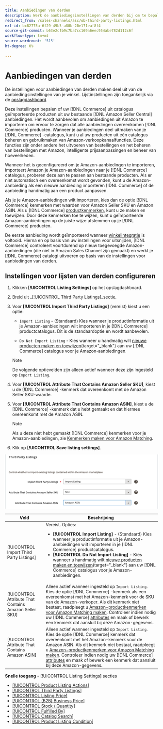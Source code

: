```yaml
---
title: Aanbiedingen van derden
description: Werk de aanbiedingsinstellingen van derden bij om te bepalen of in de handelscatalogus producten uit je bestaande Amazon Seller Central-aanbiedingen worden geïmporteerd.
redirect_from: /sales-channels/asc/ob-third-party-listings.html
exl-id: bc82775a-6f29-49b5-a80b-20e171eaf8f4
source-git-commit: b63e2cfb9c7ba7cc169a6eec954abe782d112c6f
workflow-type: tm+mt
source-wordcount: '515'
ht-degree: 0%

---
```


# Aanbiedingen van derden

De instellingen voor aanbiedingen van derden maken deel uit van de aanbiedingsinstellingen van je winkel. Lijstinstellingen zijn toegankelijk via de [opslagdashboard](./amazon-store-dashboard.md).

Deze instellingen bepalen of uw [!DNL Commerce] uit catalogus geïmporteerde producten uit uw bestaande [!DNL Amazon Seller Central] aanbiedingen. Het wordt aanbevolen om aanbiedingen uit Amazon te importeren om ervoor te zorgen dat alle aanbiedingen overeenkomen [!DNL Commerce] producten. Wanneer je aanbiedingen deel uitmaken van je [!DNL Commerce] -catalogus, kunt u al uw producten uit één catalogus beheren en gebruikmaken van Amazon-verkoopkanaalfuncties. Deze functies zijn onder andere het uitvoeren van bestellingen en het beheren van bestellingen met Amazon, intelligente prijsaanpassingen en beheer van hoeveelheden.

Wanneer het is geconfigureerd om je Amazon-aanbiedingen te importeren, importeert Amazon je Amazon-aanbiedingen naar je [!DNL Commerce] catalogus, proberen deze aan te passen aan bestaande producten. Als er niet automatisch een overeenkomst wordt gevonden, kunt u de Amazon-aanbieding als een nieuwe aanbieding importeren [!DNL Commerce] of de aanbieding handmatig aan een product aanpassen.

Als je je Amazon-aanbiedingen wilt importeren, kies dan de optie [!DNL Commerce] kenmerken met waarden voor Amazon Seller SKU en Amazon ASIN. Als u [!DNL Commerce] [productkenmerken](./ob-creating-magento-attributes.md), kunt u ze maken en toewijzen. Door deze kenmerken toe te wijzen, kunt u geïmporteerde Amazon-aanbiedingen op de juiste wijze afstemmen op je [!DNL Commerce] producten.

De eerste aanbieding wordt geïmporteerd wanneer [winkelintegratie](./store-integration.md) is voltooid. Hierna en op basis van uw instellingen voor uitsnijden, [!DNL Commerce] controleert voortdurend op nieuw toegevoegde Amazon-aanbiedingen (die niet in Amazon Sales Channel zijn gemaakt) en werkt je [!DNL Commerce] catalogi uitvoeren op basis van de instellingen voor aanbiedingen van derden.

## Instellingen voor lijsten van derden configureren

1. Klikken **[!UICONTROL Listing Settings]** op het opslagdashboard.

1. Breid uit _[!UICONTROL Third Party Listings]_sectie.

1. Voor **[!UICONTROL Import Third Party Listings]** (vereist) kiest u een optie:

   - `Import Listing` - (Standaard) Kies wanneer je productinformatie uit je Amazon-aanbiedingen wilt importeren in je [!DNL Commerce] productcatalogus. Dit is de standaardoptie en wordt aanbevolen.

   - `Do Not Import Listing` - Kies wanneer u handmatig wilt [nieuwe producten maken en toewijzen](https://docs.magento.com/user-guide/catalog/products.html){target="_blank"} aan uw [!DNL Commerce] catalogus voor je Amazon-aanbiedingen.
   >[!NOTE]
   >De volgende optievelden zijn alleen actief wanneer deze zijn ingesteld op `Import Listing`.

1. Voor **[!UICONTROL Attribute That Contains Amazon Seller SKU]**, kiest u de [!DNL Commerce] -kenmerk dat overeenkomt met de Amazon Seller SKU-waarde.

1. Voor **[!UICONTROL Attribute That Contains Amazon ASIN]**, kiest u de [!DNL Commerce] -kenmerk dat u hebt gemaakt en dat hiermee overeenkomt met de Amazon ASIN.

   >[!NOTE]
   >Als u deze niet hebt gemaakt [!DNL Commerce] kenmerken voor je Amazon-aanbiedingen, zie [Kenmerken maken voor Amazon Matching](./ob-creating-magento-attributes.md).

1. Klik op **[!UICONTROL Save listing settings]**.

![Aanbiedingen van derden](assets/amazon-third-party-listings.png)

| Veld | Beschrijving |
|---|---|
| [!UICONTROL Import Third Party Listings] | Vereist. Opties:<ul><li>**[!UICONTROL Import Listing]** - (Standaard) Kies wanneer je productinformatie uit je Amazon-aanbiedingen wilt importeren in je [!DNL Commerce] productcatalogus. </li><li>**[!UICONTROL Do Not Import Listing]** - Kies wanneer u handmatig wilt [nieuwe producten maken en toewijzen](https://docs.magento.com/user-guide/catalog/products.html){target="_blank"} aan uw [!DNL Commerce] catalogus voor je Amazon-aanbiedingen.</li></ul> |
| [!UICONTROL Attribute That Contains Amazon Seller SKU] | Alleen actief wanneer ingesteld op `Import Listing`.<br>Kies de optie [!DNL Commerce] -kenmerk als een overeenkomst met het Amazon-kenmerk voor de SKU van de Amazon-verkoper. Als dit kenmerk niet bestaat, raadpleegt u [Amazon-productkenmerken voor Amazon Matching maken](./ob-creating-magento-attributes.md). Controleer indien nodig uw [!DNL Commerce] [attributes](./managing-attributes.md) en maak of bewerk een kenmerk dat aansluit bij deze Amazon-gegevens. |
| [!UICONTROL Attribute That Contains Amazon ASIN] | Alleen actief wanneer ingesteld op `Import Listing`.<br>Kies de optie [!DNL Commerce] kenmerk dat overeenkomt met het Amazon-kenmerk voor de Amazon ASIN. Als dit kenmerk niet bestaat, raadpleegt u [Amazon-productkenmerken voor Amazon Matching maken](./ob-creating-magento-attributes.md). Controleer indien nodig uw [!DNL Commerce] [attributes](./managing-attributes.md) en maak of bewerk een kenmerk dat aansluit bij deze Amazon-gegevens. |

**Snelle toegang** - [!UICONTROL Listing Settings] secties

- [[!UICONTROL Product Listing Actions]](./product-listing-actions.md)
- [[!UICONTROL Third Party Listings]](./third-party-listing-settings.md)
- [[!UICONTROL Listing Price]](./listing-price.md)
- [[!UICONTROL (B2B) Business Price]](./business-pricing.md)
- [[!UICONTROL Stock / Quantity]](./stock-quantity.md)
- [[!UICONTROL Fulfilled By]](./fulfilled-by.md)
- [[!UICONTROL Catalog Search]](./catalog-search.md)
- [[!UICONTROL Product Listing Condition]](./product-listing-condition.md)
